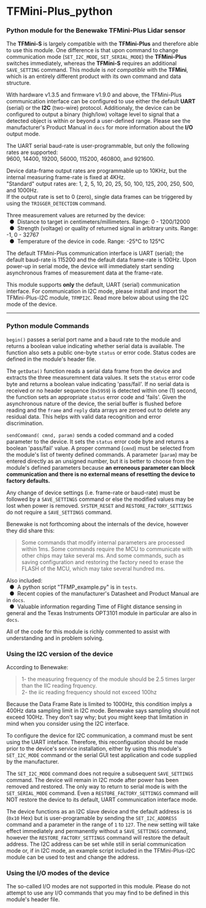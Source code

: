 # TFMini-Plus_python
### Python module for the Benewake TFMini-Plus Lidar sensor

The **TFMini-S** is largely compatible with the **TFMini-Plus** and therefore able to use this module.  One difference is that upon command to change communication mode (`SET_I2C_MODE`, `SET_SERIAL_MODE`) the **TFMini-Plus** switches immediately, whereas the **TFMini-S** requires an additional `SAVE_SETTING` command.  This module is *not compatible* with the **TFMini**, which is an entirely different product with its own command and data structure.

With hardware v1.3.5 and firmware v1.9.0 and above, the TFMini-Plus communication interface can be configured to use either the default **UART** (serial) or the **I2C** (two-wire) protocol.  Additionaly, the device can be configured to output a binary (high/low) voltage level to signal that a detected object is within or beyond a user-defined range.  Please see the manufacturer's Product Manual in `docs` for more information about the **I/O** output mode.

The UART serial baud-rate is user-programmable, but only the following rates are supported:
</br>9600, 14400, 19200, 56000, 115200, 460800, and 921600.<br>

Device data-frame output rates are programmable up to 10KHz, but the internal measuring frame-rate is fixed at 4KHz.
<br />"Standard" output rates are: 1, 2, 5, 10, 20, 25, 50, 100, 125, 200, 250, 500, and 1000Hz.
<br />If the output rate is set to 0 (zero), single data frames can be triggered by using the `TRIGGER_DETECTION` command.

Three measurement values are returned by the device:
<br />&nbsp;&nbsp;&#9679;&nbsp;  Distance to target in centimeters/millimeters. Range: 0 - 1200/12000
<br />&nbsp;&nbsp;&#9679;&nbsp;  Strength (voltage) or quality of returned signal in arbitrary units. Range: -1, 0 - 32767
<br />&nbsp;&nbsp;&#9679;&nbsp;  Temperature of the device in code. Range: -25°C to 125°C

The default TFMini-Plus communication interface is UART (serial); the default baud-rate is 115200 and the default data frame-rate is 100Hz.  Upon power-up in serial mode, the device will immediately start sending asynchronous frames of measurement data at the frame-rate.

This module supports **only** the default, UART (serial) communication interface.  For communication in I2C mode, please install and import the TFMini-Plus-I2C module, `TFMPI2C`.  Read more below about using the I2C mode of the device.
<hr />

### Python module Commands
`begin()` passes a serial port name and a baud rate to the module and returns a boolean value indicating whether serial data is available. The function also sets a public one-byte `status` or error code.  Status codes are defined in the module's header file.

The `getData()` function reads a serial data frame from the device and extracts the three measuremnent data values.  It sets the `status` error code byte and returns a boolean value indicating 'pass/fail'.  If no serial data is received or no header sequence (`0x5959`) is detected within one (1) second, the function sets an appropriate `status` error code and 'fails'.  Given the asynchronous nature of the device, the serial buffer is flushed before reading and the `frame` and `reply` data arrays are zeroed out to delete any residual data.  This helps with valid data recognition and error discrimination.

`sendCommand( cmnd, param)` sends a coded command and a coded parameter to the device.  It sets the `status` error code byte and returns a boolean 'pass/fail' value.  A proper command (`cmnd`) must be selected from the module's list of twenty defined commands.  A parameter (`param`) may be entered directly as an unsigned number, but it is better to choose from the module's defined parameters because **an erroneous parameter can block communication and there is no external means of resetting the device to factory defaults.**

Any change of device settings (i.e. frame-rate or baud-rate) must be followed by a `SAVE_SETTINGS` command or else the modified values may be lost when power is removed.  `SYSTEM_RESET` and `RESTORE_FACTORY_SETTINGS` do not require a `SAVE_SETTINGS` command.

Benewake is not forthcoming about the internals of the device, however they did share this:
>Some commands that modify internal parameters are processed within 1ms.  Some commands require the MCU to communicate with other chips may take several ms.  And some commands, such as saving configuration and restoring the factory need to erase the FLASH of the MCU, which may take several hundred ms.

Also included:
<br />&nbsp;&nbsp;&#9679;&nbsp; A python script "TFMP_example.py" is in `tests`.
<br />&nbsp;&nbsp;&#9679;&nbsp; Recent copies of the manufacturer's Datasheet and Product Manual are in `docs`.
<br />&nbsp;&nbsp;&#9679;&nbsp; Valuable information regarding Time of Flight distance sensing in general and the Texas   Instruments OPT3101 module in particular are also in `docs`.

All of the code for this module is richly commented to assist with understanding and in problem solving.

### Using the I2C version of the device
According to Benewake:
>1- the measuring frequency of the module should be 2.5 times larger than the IIC reading frquency.
<br />2- the iic reading frequency should not exceed 100hz<br />

Because the Data Frame Rate is limited to 1000Hz, this condition implys a 400Hz data sampling limit in I2C mode.  Benewake says sampling should not exceed 100Hz.  They don't say why; but you might keep that limitation in mind when you consider using the I2C interface.

To configure the device for I2C communication, a command must be sent using the UART inteface.  Therefore, this reconfiguation should be made prior to the device's service installation, either by using this module's `SET_I2C_MODE` command or the serial GUI test application and code supplied by the manufacturer.

The `SET_I2C_MODE` command does not require a subsequent `SAVE_SETTINGS` command.  The device will remain in I2C mode after power has been removed and restored.  The only way to return to serial mode is with the `SET_SERIAL_MODE` command.  Even a `RESTORE_FACTORY_SETTINGS` command will NOT restore the device to its default, UART communication interface mode.

The device functions as an I2C slave device and the default address is `16` (`0x10` Hex) but is user-programable by sending the `SET_I2C_ADDRESS` command and a parameter in the range of `1` to `127`.  The new setting will take effect immediately and permanently without a `SAVE_SETTINGS` command, however the `RESTORE_FACTORY_SETTINGS` command will restore the default address.  The I2C address can be set while still in serial communication mode or, if in I2C mode, an example script included in the TFMini-Plus-I2C module can be used to test and change the address.

### Using the I/O modes of the device
The so-called I/O modes are not supported in this module.  Please do not attempt to use any I/O commands that you may find to be defined in this module's header file.
